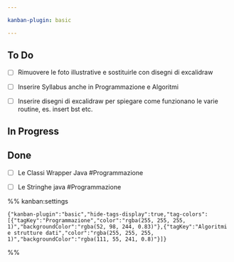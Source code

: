 ```yaml
---

kanban-plugin: basic

---
```


## To Do

- [ ] Rimuovere le foto illustrative e sostituirle con disegni di excalidraw
- [ ] Inserire Syllabus anche in Programmazione e Algoritmi
- [ ] Inserire disegni di excalidraw per spiegare come funzionano le varie routine, es. insert bst etc.


## In Progress



## Done

- [ ] Le Classi Wrapper Java #Programmazione
- [ ] Le Stringhe java #Programmazione




%% kanban:settings
```
{"kanban-plugin":"basic","hide-tags-display":true,"tag-colors":[{"tagKey":"Programmazione","color":"rgba(255, 255, 255, 1)","backgroundColor":"rgba(52, 98, 244, 0.83)"},{"tagKey":"Algoritmi e strutture dati","color":"rgba(255, 255, 255, 1)","backgroundColor":"rgba(111, 55, 241, 0.8)"}]}
```
%%